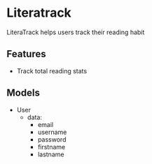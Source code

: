 # Literatrack
LiteraTrack helps users track their reading habit

## Features
- Track total reading stats

## Models
- User
	* data:
		- email
		- username
		- password
		- firstname
		- lastname
